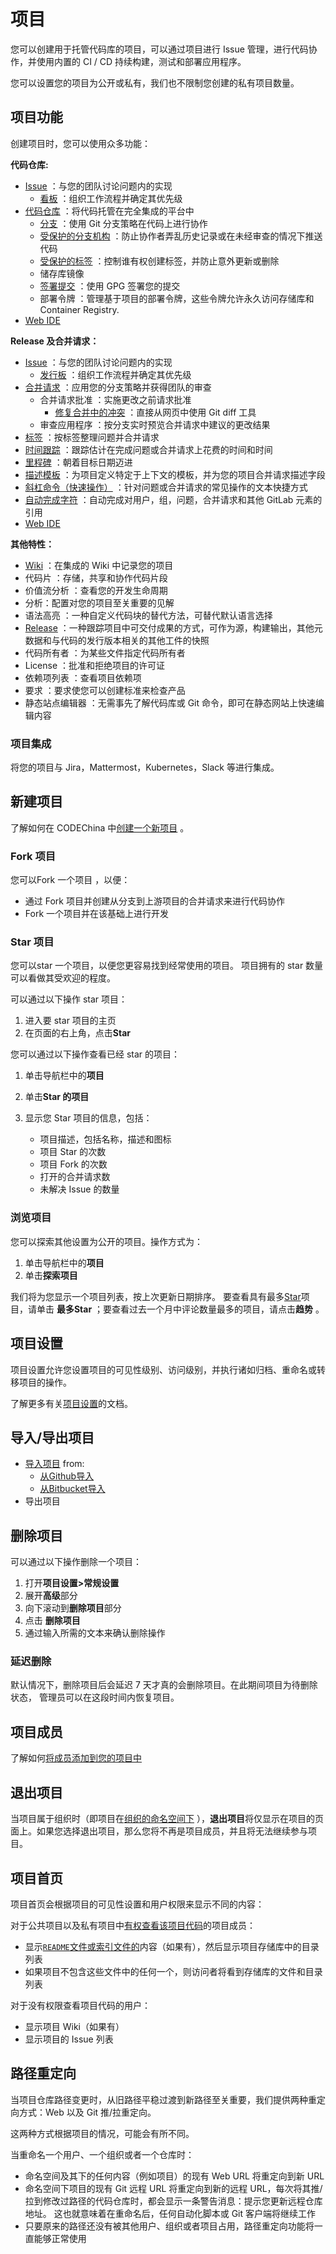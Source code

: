 # 项目[](#项目 "Permalink")

您可以创建用于托管代码库的项目，可以通过项目进行 Issue 管理，进行代码协作，并使用内置的  CI / CD 持续构建，测试和部署应用程序。

您可以设置您的项目为公开或私有，我们也不限制您创建的私有项目数量。

## 项目功能[](#projects-features "Permalink")

创建项目时，您可以使用众多功能：

**代码仓库:**

*   [Issue](/docs/user/project/issues) ：与您的团队讨论问题内的实现
    *   [看板](/docs/user/project/kanban) ：组织工作流程并确定其优先级
*   [代码仓库](/docs/user/project/repo) ：将代码托管在完全集成的平台中
    *   [分支](/docs/user/project/repo/branches) ：使用 Git 分支策略在代码上进行协作
    *   [受保护的分支机构](/docs/user/project/protected-branch) ：防止协作者弄乱历史记录或在未经审查的情况下推送代码
    *   [受保护的标签](/docs/user/project/protected-tag) ：控制谁有权创建标签，并防止意外更新或删除
    *   储存库镜像
    *   [签署提交](/docs/user/project/repo/gpg-sign) ：使用 GPG 签署您的提交
    *   部署令牌 ：管理基于项目的部署令牌，这些令牌允许永久访问存储库和 Container Registry.
*   [Web IDE](/docs/user/project/webide)

**Release 及合并请求：**

*   [Issue](/docs/user/project/issues) ：与您的团队讨论问题内的实现
    *   [发行板](/docs/user/project/kanban) ：组织工作流程并确定其优先级
*   [合并请求](/docs/user/project/merge-request) ：应用您的分支策略并获得团队的审查
    *   合并请求批准 ：实施更改之前请求批准
        *   [修复合并中的冲突](/docs/user/project/merge-request/resolve-conflicts) ：直接从网页中使用 Git diff 工具
    *   审查应用程序 ：按分支实时预览合并请求中建议的更改结果
*   [标签](/docs/user/project/label) ：按标签整理问题并合并请求
*   [时间跟踪](/docs/user/project/time-track) ：跟踪估计在完成问题或合并请求上花费的时间和时间
*   [里程碑](/docs/user/project/milestone) ：朝着目标日期迈进
*   [描述模板](/docs/user/project/description-template) ：为项目定义特定于上下文的模板，并为您的项目合并请求描述字段
*   [斜杠命令（快速操作）](/docs/user/project/quick-actions) ：针对问题或合并请求的常见操作的文本快捷方式
*   [自动完成字符](/docs/user/project/autofill) ：自动完成对用户，组，问题，合并请求和其他 GitLab 元素的引用
*   [Web IDE](/docs/user/project/webide)

**其他特性：**

*   [Wiki](/docs/user/project/wiki) ：在集成的 Wiki 中记录您的项目
*   代码片 ：存储，共享和协作代码片段
*   价值流分析 ：查看您的开发生命周期
*   分析：配置对您的项目至关重要的见解
*   语法高亮 ：一种自定义代码块的替代方法，可替代默认语言选择
*   [Release](/docs/user/project/releases) ：一种跟踪项目中可交付成果的方式，可作为源，构建输出，其他元数据和与代码的发行版本相关的其他工件的快照
*   代码所有者 ：为某些文件指定代码所有者
*   License ：批准和拒绝项目的许可证
*   依赖项列表 ：查看项目依赖项
*   要求 ：要求使您可以创建标准来检查产品
*   静态站点编辑器 ：无需事先了解代码库或 Git 命令，即可在静态网站上快速编辑内容

### 项目集成[](#项目集成 "Permalink")

将您的项目与 Jira，Mattermost，Kubernetes，Slack 等进行集成。

## 新建项目[](#新建项目 "Permalink")

了解如何在 CODEChina 中[创建一个新项目](/docs/basic/create-project) 。

### Fork 项目[](#fork项目 "Permalink")

您可以Fork 一个项目 ，以便：

*   通过 Fork 项目并创建从分支到上游项目的合并请求来进行代码协作
*   Fork 一个项目并在该基础上进行开发

### Star 项目[](#star项目 "Permalink")

您可以star 一个项目，以便您更容易找到经常使用的项目。 项目拥有的 star 数量可以看做其受欢迎的程度。

可以通过以下操作 star 项目：

1.  进入要 star 项目的主页
2.  在页面的右上角，点击**Star** 

您可以通过以下操作查看已经 star 的项目：

1.  单击导航栏中的**项目** 
2.  单击**Star 的项目**
3.  显示您 Star 项目的信息，包括：

    *   项目描述，包括名称，描述和图标
    *   项目 Star 的次数
    *   项目 Fork 的次数
    *   打开的合并请求数
    *   未解决 Issue 的数量

### 浏览项目[](#浏览项目 "Permalink")

您可以探索其他设置为公开的项目。操作方式为：

1.  单击导航栏中的**项目** 
2.  单击**探索项目**

我们将为您显示一个项目列表，按上次更新日期排序。 要查看具有最多[Star](#star-项目)项目，请单击 **最多Star** ；要查看过去一个月中评论数量最多的项目，请点击**趋势** 。

## 项目设置[](#项目设置 "Permalink")

项目设置允许您设置项目的可见性级别、访问级别，并执行诸如归档、重命名或转移项目的操作。

了解更多有关[项目设置](/docs/user/project/settings)的文档。

## 导入/导出项目[](#i导入导出项目 "Permalink")

*   [导入项目](/docs/user/project/import) from:
    *   [从Github导入](/docs/user/project/import/github)
    *   [从Bitbucket导入](/docs/user/project/import/by-url)
*   导出项目

## 删除项目[](#删除项目 "Permalink")

可以通过以下操作删除一个项目：

1.  打开**项目设置>常规设置** 
2.  展开**高级**部分
3.  向下滚动到**删除项目**部分
4.  点击 **删除项目**
5.  通过输入所需的文本来确认删除操作

### 延迟删除[](#延迟删除 "Permalink")

默认情况下，删除项目后会延迟 7 天才真的会删除项目。在此期间项目为待删除状态， 管理员可以在这段时间内恢复项目。


## 项目成员[](#项目成员 "Permalink")

了解如何[将成员添加到您的项目中](/docs/user/project/member) 

## 退出项目[](#退出项目 "Permalink")

当项目属于组织时（即项目在[组织的命名空间下](/docs/user/org#命名空间) ），**退出项目**将仅显示在项目的页面上。如果您选择退出项目，那么您将不再是项目成员，并且将无法继续参与项目。

## 项目首页[](#项目首页 "Permalink")

项目首页会根据项目的可见性设置和用户权限来显示不同的内容：

对于公共项目以及私有项目中[有权查看该项目代码](/docs/user/permissions#项目成员权限)的项目成员：

*   显示[`README`文件或索引文件的](/docs/user/project/repo#项目-readme-和-index-文件)内容（如果有），然后显示项目存储库中的目录列表
*   如果项目不包含这些文件中的任何一个，则访问者将看到存储库的文件和目录列表

对于没有权限查看项目代码的用户：

*   显示项目 Wiki（如果有）
*   显示项目的 Issue 列表

## 路径重定向[](#路径重定向 "Permalink")

当项目仓库路径变更时，从旧路径平稳过渡到新路径至关重要，我们提供两种重定向方式：Web 以及 Git 推/拉重定向。

这两种方式根据项目的情况，可能会有所不同。

当重命名一个用户、一个组织或者一个仓库时：

*   命名空间及其下的任何内容（例如项目）的现有 Web URL 将重定向到新 URL
*   命名空间下项目的现有 Git 远程 URL 将重定向到新的远程 URL，每次将其推/拉到修改过路径的代码仓库时，都会显示一条警告消息：提示您更新远程仓库地址。 这也就意味着在重命名后，任何自动化脚本或 Git 客户端将继续工作
*   只要原来的路径还没有被其他用户、组织或者项目占用，路径重定向功能将一直能够正常使用
